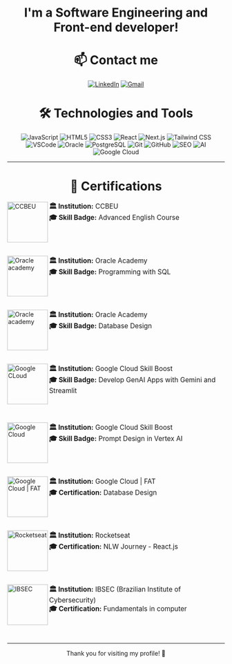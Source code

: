 <h1 align="center"> I'm a Software Engineering and Front-end developer! </h1>

<div align="center">
  <h1>📫 Contact me</h1>

 [![LinkedIn](https://img.shields.io/badge/LinkedIn-0077B5?logo=linkedin&logoColor=white)](https://www.linkedin.com/in/gabriel-f-pacheco/)
 [![Gmail](https://img.shields.io/badge/Gmail-D14836?logo=gmail&logoColor=white)](mailto:contato.gabrielfpacheco@gmail.com)
</div>

<div align="center">
  <h1>🛠️ Technologies and Tools</h1>
  
  <img src="https://img.shields.io/badge/JavaScript-F7DF1E?style=for-the-badge&logo=javascript&logoColor=black" alt="JavaScript" />
  <img src="https://img.shields.io/badge/HTML5-E34F26?style=for-the-badge&logo=html5&logoColor=white" alt="HTML5" />
  <img src="https://img.shields.io/badge/CSS3-1572B6?style=for-the-badge&logo=css3&logoColor=white" alt="CSS3" /> 
  <img src="https://img.shields.io/badge/React-61DAFB?style=for-the-badge&logo=react&logoColor=black" alt="React" />
  <img src="https://img.shields.io/badge/Next.js-000000?style=for-the-badge&logo=nextdotjs&logoColor=white" alt="Next.js" />
  <img src="https://img.shields.io/badge/Tailwind%20CSS-38B2AC?style=for-the-badge&logo=tailwind-css&logoColor=white" alt="Tailwind CSS" />
  <img src="https://img.shields.io/badge/VSCode-007ACC?style=for-the-badge&logo=visual-studio-code&logoColor=white" alt="VSCode" />
  <img src="https://img.shields.io/badge/Oracle-F80000?style=for-the-badge&logo=oracle&logoColor=white" alt="Oracle" />
  <img src="https://img.shields.io/badge/PostgreSQL-336791?style=for-the-badge&logo=postgresql&logoColor=white" alt="PostgreSQL" />
  <img src="https://img.shields.io/badge/Git-F05032?style=for-the-badge&logo=git&logoColor=white" alt="Git" />
  <img src="https://img.shields.io/badge/GitHub-181717?style=for-the-badge&logo=github&logoColor=white" alt="GitHub" />
  <img src="https://img.shields.io/badge/SEO-4B8BBE?style=for-the-badge&logo=google&logoColor=white" alt="SEO" />
  <img src="https://img.shields.io/badge/AI-0078D4?style=for-the-badge&logo=ai&logoColor=white" alt="AI" />
  <img src="https://img.shields.io/badge/Google%20Cloud-4285F4?style=for-the-badge&logo=google-cloud&logoColor=white" alt="Google Cloud" />
</div>

---
<div>
  <h1 align="center">📜 Certifications</h1>

  [<img align="left" width="94px" alt="CCBEU" src="https://encrypted-tbn0.gstatic.com/images?q=tbn:ANd9GcRkzxm1bMIcu75RSiJ_kZPCDSQweQh514wEnQ&s"/>](#)
  <p align="left" style="font-size: 1.1em;">
    <strong>🏛 Institution:</strong> CCBEU <br />
    <strong>🎓 Skill Badge:</strong> Advanced English Course 
  </p>
  <br clear="left"/><br />

  [<img align="left" width="94px" alt="Oracle academy" src="https://images.icon-icons.com/2699/PNG/512/oracle_logo_icon_168918.png"/>](#)
  <p align="left" style="font-size: 1.1em;">
    <strong>🏛 Institution:</strong> Oracle Academy <br />
    <strong>🎓 Skill Badge:</strong> Programming with SQL 
  </p>
  <br clear="left"/><br />

  [<img align="left" width="94px" alt="Oracle academy" src="https://images.icon-icons.com/2699/PNG/512/oracle_logo_icon_168918.png"/>](#)
  <p align="left" style="font-size: 1.1em;">
    <strong>🏛 Institution:</strong> Oracle Academy <br />
    <strong>🎓 Skill Badge:</strong> Database Design 
  </p>
  <br clear="left"/><br />
  
   [<img align="left" width="94px" alt="Google CLoud" src="https://yt3.googleusercontent.com/ytc/AIdro_n94STjDykDksYxhfE4RhM1BT4R2H69tIAHav8jrey03qQ=s900-c-k-c0x00ffffff-no-rj"/>](#)
  <p align="left" style="font-size: 1.1em;">
    <strong>🏛 Institution:</strong> Google Cloud Skill Boost <br />
    <strong>🎓 Skill Badge:</strong> Develop GenAI Apps with Gemini and Streamlit 
  </p>
  <br clear="left"/><br />

  [<img align="left" width="94px" alt="Google Cloud" src="https://yt3.googleusercontent.com/ytc/AIdro_n94STjDykDksYxhfE4RhM1BT4R2H69tIAHav8jrey03qQ=s900-c-k-c0x00ffffff-no-rj"/>](#)
  <p align="left" style="font-size: 1.1em;">
    <strong>🏛 Institution:</strong> Google Cloud Skill Boost <br />
    <strong>🎓 Skill Badge:</strong> Prompt Design in Vertex AI
  </p>
  <br clear="left"/><br />

  [<img align="left" width="94px" alt="Google Cloud | FAT" src="https://media.licdn.com/dms/image/v2/D4D0BAQE1wCOzZvcerQ/company-logo_200_200/company-logo_200_200/0/1709654249397/fundacaofat_logo?e=2147483647&v=beta&t=WgdeAtpNTKOG1QMmvkbVOteW7B6yMAzTdx52UmL9pmo"/>](#)
  <p align="left" style="font-size: 1.1em;">
    <strong>🏛 Institution:</strong> Google Cloud | FAT <br />
    <strong>🎓 Certification:</strong> Database Design
  </p>
  <br clear="left"/><br />

  [<img align="left" width="94px" alt="Rocketseat" src="https://avatars.githubusercontent.com/u/28929274?s=200&v=4"/>](#)
  <p align="left" style="font-size: 1.1em;">
    <strong>🏛 Institution:</strong> Rocketseat <br />
    <strong>🎓 Certification:</strong> NLW Journey - React.js
  </p>
  <br clear="left"/><br />

  [<img align="left" width="94px" alt="IBSEC" src="https://content.app-us1.com/gQoMa/2023/12/21/89284f77-fbd2-4daf-8846-12dce50824ba.png"/>](#)
  <p align="left" style="font-size: 1.1em;">
    <strong>🏛 Institution:</strong> IBSEC (Brazilian Institute of Cybersecurity) <br />
    <strong>🎓 Certification:</strong> Fundamentals in computer
  </p>
  <br clear="left"/><br />

</div>

---
<div align="center">
  Thank you for visiting my profile! 🚀
</div>
